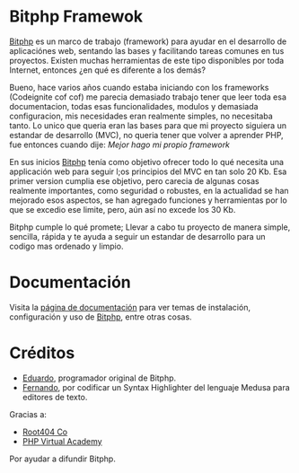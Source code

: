 # Bitphp Framewok

[Bitphp][bitphp-home] es un marco de trabajo (framework) para ayudar en el desarrollo de aplicaciónes web, sentando las bases y facilitando tareas comunes en tus proyectos. Existen muchas herramientas de este tipo disponibles por toda Internet, entonces ¿en qué es diferente a los demás?

Bueno, hace varios años cuando estaba iniciando con los frameworks (Codeignite cof cof) me parecia demasiado trabajo tener que leer toda esa documentacion, todas esas funcionalidades, modulos y demasiada configuracion, mis necesidades eran realmente simples, no necesitaba tanto. Lo unico que queria eran las bases para que mi proyecto siguiera un estandar de desarrollo (MVC), no queria tener que volver a aprender PHP, fue entonces cuando dije: *Mejor hago mi propio framework*

En sus inicios [Bitphp][bitphp-home] tenía como objetivo ofrecer todo lo qué necesita una applicación web para seguir l;os principios del MVC en tan solo 20 Kb. Esa primer version cumplia ese objetivo, pero carecia de algunas cosas realmente importantes, como seguridad o robustes, en la actualidad se han mejorado esos aspectos, se han agregado funciones y herramientas por lo que se excedio ese limite, pero, aún así no excede los 30 Kb. 

Bitphp cumple lo qué promete; Llevar a cabo tu proyecto de manera simple, sencilla, rápida y te ayuda a seguir un estandar de desarrollo para un codigo mas ordenado y limpio.

# Documentación

Visita la [página de documentación][bitphp-docs] para ver temas de instalación, configuración y uso de [Bitphp][bitphp-home], entre otras cosas.

# Créditos

- [Eduardo], programador original de Bitphp.
- [Fernando], por codificar un Syntax Highlighter del lenguaje Medusa para editores de texto.

Gracias a:

- [Root404 Co]
- [PHP Virtual Academy]

Por ayudar a difundir Bitphp.

[Eduardo]: <mailto://ms7rbeta@gmail.com>
[Fernando]: <https://github.com/fershopls>
[Root404 Co]: <https://www.facebook.com/root404DotCom>
[PHP Virtual Academy]: <https://www.facebook.com/pvacademy>
[bitphp-home]: <https://github.com/bitphp>
[bitphp-docs]: <https://github.com/bitphp/framework/wiki>
